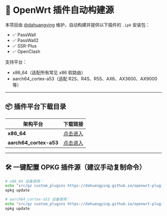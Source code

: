 # 🚀 OpenWrt 插件自动构建源

本项目由 [@dahuangying](https://github.com/dahuangying) 维护，自动构建并提供以下插件的 `.ipk` 安装包：

- ✅ PassWall
- ✅ PassWall2
- ✅ SSR-Plus
- ✅ OpenClash

支持平台：
- x86_64（适配所有常见 x86 软路由）
- aarch64_cortex-a53（适配 R2S、R4S、R5S、AX6、AX3600、AX9000 等）

---

## 📦 插件平台下载目录

| 架构平台 | 下载链接 |
|----------|-----------|
| **x86_64** | [点击进入](https://dahuangying.github.io/openwrt-plugin-builder/packages/x86_64/) |
| **aarch64_cortex-a53** | [点击进入](https://dahuangying.github.io/openwrt-plugin-builder/packages/aarch64_cortex-a53/) |

---

## 🛠️ 一键配置 OPKG 插件源（建议手动复制命令）

```bash
# x86_64 设备使用：
echo "src/gz custom_plugins https://dahuangying.github.io/openwrt-plugin-builder/packages/x86_64/" >> /etc/opkg/customfeeds.conf
opkg update

# aarch64_cortex-a53 设备使用：
echo "src/gz custom_plugins https://dahuangying.github.io/openwrt-plugin-builder/packages/aarch64_cortex-a53/" >> /etc/opkg/customfeeds.conf
opkg update



